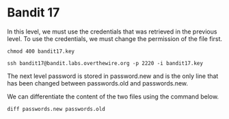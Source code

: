 <h1>Bandit 17</h1>
In this level, we must use the credentials that was retrieved in the previous level.
To use the credentials, we must change the permission of the file first.

```
chmod 400 bandit17.key
```

```
ssh bandit17@bandit.labs.overthewire.org -p 2220 -i bandit17.key
```

The next level password is stored in password.new and is the only line that has been changed between passwords.old and passwords.new.

We can differentiate the content of the two files using the command below.

```
diff passwords.new passwords.old
```


